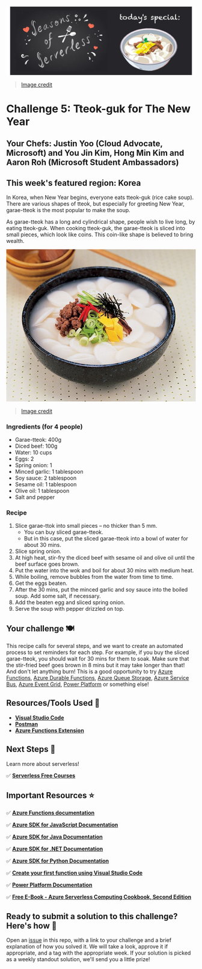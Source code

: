 ![banner](graphics/banner-5.png)

> [Image credit](https://image25.tistory.com/55)

# Challenge 5: Tteok-guk for The New Year

## Your Chefs: Justin Yoo (Cloud Advocate, Microsoft) and You Jin Kim, Hong Min Kim and Aaron Roh (Microsoft Student Ambassadors)
## This week's featured region: Korea

In Korea, when New Year begins, everyone eats tteok-guk (rice cake soup). There are various shapes of tteok, but especially for greeting New Year, garae-tteok is the most popular to make the soup.

As garae-tteok has a long and cylindrical shape, people wish to live long, by eating tteok-guk. When cooking tteok-guk, the garae-tteok is sliced into small pieces, which look like coins. This coin-like shape is believed to bring wealth.

![soup](graphics/tteokguk.jpg)

> [Image credit](https://blog.naver.com/cjstar1/220918926273)

### Ingredients (for 4 people)

- Garae-tteok: 400g
- Diced beef: 100g
- Water: 10 cups
- Eggs: 2
- Spring onion: 1
- Minced garlic: 1 tablespoon
- Soy sauce: 2 tablespoon
- Sesame oil: 1 tablespoon
- Olive oil: 1 tablespoon
- Salt and pepper

### Recipe

1. Slice garae-ttok into small pieces – no thicker than 5 mm.
   - You can buy sliced garae-tteok.
   - But in this case, put the sliced garae-tteok into a bowl of water for about 30 mins.
2. Slice spring onion.
3. At high heat, stir-fry the diced beef with sesame oil and olive oil until the beef surface goes brown.
4. Put the water into the wok and boil for about 30 mins with medium heat.
5. While boiling, remove bubbles from the water from time to time.
6. Get the eggs beaten.
7. After the 30 mins, put the minced garlic and soy sauce into the boiled soup. Add some salt, if necessary.
8. Add the beaten egg and sliced spring onion.
9. Serve the soup with pepper drizzled on top.

## Your challenge 🍽 

This recipe calls for several steps, and we want to create an automated process to set reminders for each step. For example, if you buy the sliced garae-tteok, you should wait for 30 mins for them to soak. Make sure that the stir-fried beef goes brown in 8 mins but it may take longer than that! And don't let anything burn! This is a good opportunity to try [Azure Functions](https://azure.microsoft.com/services/functions/?WT.mc_id=academic-10922-cxa), [Azure Durable Functions](https://docs.microsoft.com/azure/azure-functions/durable/durable-functions-overview?tabs=csharp&WT.mc_id=academic-10922-cxa), [Azure Queue Storage](https://azure.microsoft.com/services/storage/queues/?WT.mc_id=academic-10922-cxa), [Azure Service Bus](https://azure.microsoft.com/services/service-bus/?WT.mc_id=academic-10922-cxa), [Azure Event Grid](https://azure.microsoft.com/services/event-grid/?WT.mc_id=academic-10922-cxa), [Power Platform](https://powerplatform.microsoft.com/?WT.mc_id=academic-10922-cxa) or something else!

## Resources/Tools Used 🚀

- **[Visual Studio Code](https://code.visualstudio.com/?WT.mc_id=academic-10922-cxa)**
- **[Postman](https://www.getpostman.com/downloads/)**
- **[Azure Functions Extension](https://marketplace.visualstudio.com/items?itemName=ms-azuretools.vscode-azurefunctions&WT.mc_id=academic-10922-cxa)**

## Next Steps 🏃

Learn more about serverless!

  ✅ **[Serverless Free Courses](https://docs.microsoft.com/learn/browse/?term=azure%20functions&WT.mc_id=academic-10922-cxa)**

## Important Resources ⭐️

  ✅ **[Azure Functions documentation](https://docs.microsoft.com/azure/azure-functions/?WT.mc_id=academic-10922-cxa)**
  
  ✅ **[Azure SDK for JavaScript Documentation](https://docs.microsoft.com/azure/javascript/?WT.mc_id=academic-10922-cxa)**

  ✅ **[Azure SDK for Java Documentation](https://docs.microsoft.com/azure/developer/java/?WT.mc_id=academic-10922-cxa)**
  
  ✅ **[Azure SDK for .NET Documentation](https://docs.microsoft.com/dotnet/azure/?WT.mc_id=academic-10922-cxa)**
  
  ✅ **[Azure SDK for Python Documentation](https://docs.microsoft.com/azure/developer/python/?WT.mc_id=academic-10922-cxa)**

  ✅ **[Create your first function using Visual Studio Code](https://docs.microsoft.com/azure/azure-functions/functions-create-first-function-vs-code?WT.mc_id=academic-10922-cxa)**

  ✅ **[Power Platform Documentation](https://docs.microsoft.com/power-platform/?WT.mc_id=academic-10922-cxa)**
  
  ✅ **[Free E-Book - Azure Serverless Computing Cookbook, Second Edition](https://azure.microsoft.com/resources/azure-serverless-computing-cookbook/?WT.mc_id=academic-10922-cxa)**

## Ready to submit a solution to this challenge? Here's how 🚀 

Open an [issue](https://github.com/microsoft/Seasons-of-Serverless/issues/new?assignees=&labels=&template=seasons-of-serverless-solution.md&title=Solution) in this repo, with a link to your challenge and a brief explanation of how you solved it. We will take a look, approve it if appropriate, and a tag with the appropriate week. If your solution is picked as a weekly standout solution, we'll send you a little prize!

